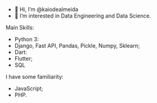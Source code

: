 - 👋 Hi, I’m @kaiodealmeida
- 👀 I’m interested in Data Engineering and Data Science.


Main Skills:

- Python 3:
 - Django, Fast API, Pandas, Pickle, Numpy, Sklearn;
- Dart:
 - Flutter;
- SQL




I have some familiarity:

- JavaScript;
- PHP.







